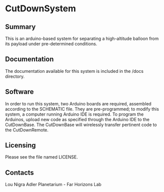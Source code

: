 CutDownSystem
=============

Summary
-------
This is an arduino-based system for separating a high-altitude balloon from its payload under
pre-determined conditions.


Documentation
------------
The documentation available for this system is included in the /docs directory.


Software
--------
In order to run this system, two Arduino boards are required, assembled according to the SCHEMATIC
file. They are pre-programmed; to modify this system, a computer running Arduino IDE is required.
To program the Arduinos, upload new code as specified through the Arduino IDE to the CutDownBase.
The CutDownBase will wirelessly transfer pertinent code to the CutDownRemote.


Licensing
--------
Please see the file named LICENSE.


Contacts
--------

Lou Nigra
Adler Planetarium - Far Horizons Lab